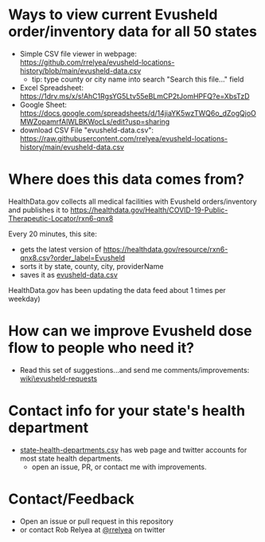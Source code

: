 # Ways to view current Evusheld order/inventory data for all 50 states

- Simple CSV file viewer in webpage: https://github.com/rrelyea/evusheld-locations-history/blob/main/evusheld-data.csv
  - tip: type county or city name into search "Search this file..." field
- Excel Spreadsheet: https://1drv.ms/x/s!AhC1RgsYG5Ltv55eBLmCP2tJomHPFQ?e=XbsTzD
- Google Sheet: https://docs.google.com/spreadsheets/d/14jiaYK5wzTWQ6o_dZogQjoOMWZopamrfAlWLBKWocLs/edit?usp=sharing
- download CSV File "evusheld-data.csv": https://raw.githubusercontent.com/rrelyea/evusheld-locations-history/main/evusheld-data.csv

# Where does this data comes from?
HealthData.gov collects all medical facilities with Evusheld orders/inventory and publishes it to https://healthdata.gov/Health/COVID-19-Public-Therapeutic-Locator/rxn6-qnx8

Every 20 minutes, this site:
- gets the latest version of https://healthdata.gov/resource/rxn6-qnx8.csv?order_label=Evusheld
- sorts it by state, county, city, providerName
- saves it as [evusheld-data.csv](https://github.com/rrelyea/evusheld-locations-history/blob/main/evusheld-data.csv)

HealthData.gov has been updating the data feed about 1 times per weekday)

# How can we improve Evusheld dose flow to people who need it?
- Read this set of suggestions...and send me comments/improvements: [wiki\evusheld-requests](wiki\evusheld-requests)

# Contact info for your state's health department
- [state-health-departments.csv](https://github.com/rrelyea/evusheld-locations-history/blob/main/state-health-departments.csv) has web page and twitter accounts for most state health departments.
  - open an issue, PR, or contact me with improvements.

# Contact/Feedback
- Open an issue or pull request in this repository
- or contact Rob Relyea at [@rrelyea](https://twitter.com/rrelyea) on twitter

